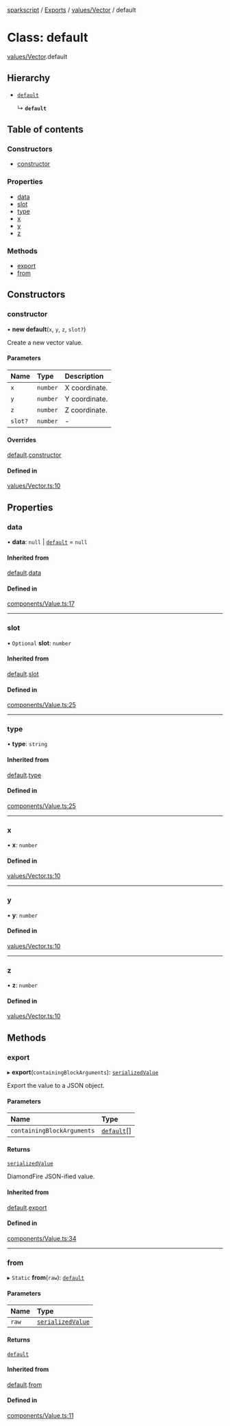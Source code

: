 [sparkscript](../README.md) / [Exports](../modules.md) / [values/Vector](../modules/values_Vector.md) / default

# Class: default

[values/Vector](../modules/values_Vector.md).default

## Hierarchy

- [`default`](components_Value.default.md)

  ↳ **`default`**

## Table of contents

### Constructors

- [constructor](values_Vector.default.md#constructor)

### Properties

- [data](values_Vector.default.md#data)
- [slot](values_Vector.default.md#slot)
- [type](values_Vector.default.md#type)
- [x](values_Vector.default.md#x)
- [y](values_Vector.default.md#y)
- [z](values_Vector.default.md#z)

### Methods

- [export](values_Vector.default.md#export)
- [from](values_Vector.default.md#from)

## Constructors

### constructor

• **new default**(`x`, `y`, `z`, `slot?`)

Create a new vector value.

#### Parameters

| Name | Type | Description |
| :------ | :------ | :------ |
| `x` | `number` | X coordinate. |
| `y` | `number` | Y coordinate. |
| `z` | `number` | Z coordinate. |
| `slot?` | `number` | - |

#### Overrides

[default](components_Value.default.md).[constructor](components_Value.default.md#constructor)

#### Defined in

[values/Vector.ts:10](https://github.com/UserUNP/sparkscript/blob/cae50c6/src/values/Vector.ts#L10)

## Properties

### data

• **data**: ``null`` \| [`default`](components_DataStorage.default.md) = `null`

#### Inherited from

[default](components_Value.default.md).[data](components_Value.default.md#data)

#### Defined in

[components/Value.ts:17](https://github.com/UserUNP/sparkscript/blob/cae50c6/src/components/Value.ts#L17)

___

### slot

• `Optional` **slot**: `number`

#### Inherited from

[default](components_Value.default.md).[slot](components_Value.default.md#slot)

#### Defined in

[components/Value.ts:25](https://github.com/UserUNP/sparkscript/blob/cae50c6/src/components/Value.ts#L25)

___

### type

• **type**: `string`

#### Inherited from

[default](components_Value.default.md).[type](components_Value.default.md#type)

#### Defined in

[components/Value.ts:25](https://github.com/UserUNP/sparkscript/blob/cae50c6/src/components/Value.ts#L25)

___

### x

• **x**: `number`

#### Defined in

[values/Vector.ts:10](https://github.com/UserUNP/sparkscript/blob/cae50c6/src/values/Vector.ts#L10)

___

### y

• **y**: `number`

#### Defined in

[values/Vector.ts:10](https://github.com/UserUNP/sparkscript/blob/cae50c6/src/values/Vector.ts#L10)

___

### z

• **z**: `number`

#### Defined in

[values/Vector.ts:10](https://github.com/UserUNP/sparkscript/blob/cae50c6/src/values/Vector.ts#L10)

## Methods

### export

▸ **export**(`containingBlockArguments`): [`serializedValue`](../interfaces/components_Value.serializedValue.md)

Export the value to a JSON object.

#### Parameters

| Name | Type |
| :------ | :------ |
| `containingBlockArguments` | [`default`](components_Value.default.md)[] |

#### Returns

[`serializedValue`](../interfaces/components_Value.serializedValue.md)

DiamondFire JSON-ified value.

#### Inherited from

[default](components_Value.default.md).[export](components_Value.default.md#export)

#### Defined in

[components/Value.ts:34](https://github.com/UserUNP/sparkscript/blob/cae50c6/src/components/Value.ts#L34)

___

### from

▸ `Static` **from**(`raw`): [`default`](components_Value.default.md)

#### Parameters

| Name | Type |
| :------ | :------ |
| `raw` | [`serializedValue`](../interfaces/components_Value.serializedValue.md) |

#### Returns

[`default`](components_Value.default.md)

#### Inherited from

[default](components_Value.default.md).[from](components_Value.default.md#from)

#### Defined in

[components/Value.ts:11](https://github.com/UserUNP/sparkscript/blob/cae50c6/src/components/Value.ts#L11)
